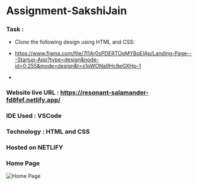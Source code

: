 # Assignment-SakshiJain

### Task : 

- Clone the following design using HTML and CSS: 

- https://www.figma.com/file/7l1Ar0sPDERTOqMYBqElAp/Landing-Page---Startup-App?type=design&node-id=0:255&mode=design&t=s1pWONa9Hc8eGXHp-1 

- 

### Website live URL : https://resonant-salamander-fd8fef.netlify.app/

### IDE Used : VSCode
### Technology : HTML and CSS 
### Hosted on NETLIFY

### Home Page
![Home Page](https://drive.google.com/file/d/1OHAhqRrJd3E8zbCFnTh7ys6zXU0AQPUf/view?usp=drive_link)
